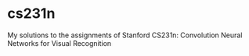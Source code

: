 # cs231n
My solutions to the assignments of Stanford CS231n: Convolution Neural Networks for Visual Recognition
